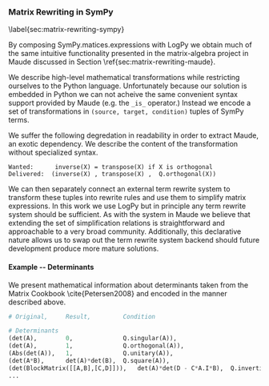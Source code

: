 
### Matrix Rewriting in SymPy

\label{sec:matrix-rewriting-sympy}

By composing SymPy.matices.expressions with LogPy we obtain much of the same intuitive functionality presented in the matrix-algebra project in Maude discussed in Section \ref{sec:matrix-rewriting-maude}.

We describe high-level mathematical transformations while restricting ourselves to the Python language.  Unfortunately because our solution is embedded in Python we can not acheive the same convenient syntax support provided by Maude (e.g. the `_is_` operator.)  Instead we encode a set of transformations in `(source, target, condition)` tuples of SymPy terms. 

We suffer the following degredation in readability in order to extract Maude, an exotic dependency.  We describe the content of the transformation without specialized syntax.

    Wanted:      inverse(X) = transpose(X) if X is orthogonal
    Delivered:  (inverse(X) , transpose(X) ,  Q.orthogonal(X))

We can then separately connect an external term rewrite system to transform these tuples into rewrite rules and use them to simplify matrix expressions.  In this work we use LogPy but in principle any term rewrite system should be sufficient.  As with the system in Maude we believe that extending the set of simplification relations is straightforward and approachable to a very broad community.  Additionally, this declarative nature allows us to swap out the term rewrite system backend should future development produce more mature solutions.


#### Example -- Determinants

We present mathematical information about determinants taken from the Matrix Cookbook \cite{Petersen2008} and encoded in the manner described above. 

~~~~~~~~~~~~~~Python
# Original,     Result,         Condition

# Determinants
(det(A),        0,              Q.singular(A)),
(det(A),        1,              Q.orthogonal(A)),
(Abs(det(A)),   1,              Q.unitary(A)),
(det(A*B),      det(A)*det(B),  Q.square(A)),
(det(BlockMatrix([[A,B],[C,D]])),   det(A)*det(D - C*A.I*B),  Q.invertible(A)),
...
~~~~~~~~~~~~~~
